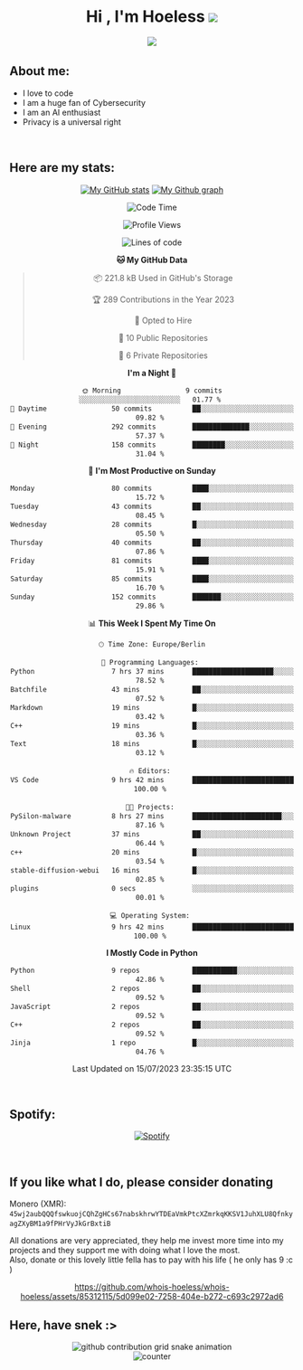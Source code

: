 <h1 align="center">Hi , I'm Hoeless <img src="https://media.giphy.com/media/hvRJCLFzcasrR4ia7z/giphy.gif" width="35"></h1>
<p align="center">
  <a href="https://github.com/whois-hoeless"><img src="https://readme-typing-svg.demolab.com?font=Roboto+Mono&weight=300&size=28&duration=4000&pause=100&color=C109F7&center=true&vCenter=true&width=580&height=127&lines=I'm+a+programmer;I'm+an+AI+enthusiast;I'm+a+big+fan+of+Neural+Networks;I'm+interested+in+Computer+Science;I+love+Cybersecurity;By+the+way+I+use+Arch+%F0%9F%92%80"></a>
</p>

## About me:

- I love to code
- I am a huge fan of Cybersecurity
- I am an AI enthusiast
- Privacy is a universal right

<br>

## Here are my stats:

<div align="center">
    
 [![My GitHub stats](https://github-readme-stats.vercel.app/api?username=whois-hoeless&count_private=true&show_icons=true&theme=radical)](https://github.com/whois-hoeless)
 [![My Github graph](http://github-profile-summary-cards.vercel.app/api/cards/profile-details?username=whois-hoeless&theme=radical)](https://github.com/whois-hoeless)

<!--START_SECTION:waka-->
![Code Time](http://img.shields.io/badge/Code%20Time-62%20hrs%2041%20mins-blue)

![Profile Views](http://img.shields.io/badge/Profile%20Views-14-blue)

![Lines of code](https://img.shields.io/badge/From%20Hello%20World%20I%27ve%20Written-31.1%20thousand%20lines%20of%20code-blue)

**🐱 My GitHub Data** 

> 📦 221.8 kB Used in GitHub's Storage 
 > 
> 🏆 289 Contributions in the Year 2023
 > 
> 💼 Opted to Hire
 > 
> 📜 10 Public Repositories 
 > 
> 🔑 6 Private Repositories 
 > 
**I'm a Night 🦉** 

```text
🌞 Morning                9 commits           ░░░░░░░░░░░░░░░░░░░░░░░░░   01.77 % 
🌆 Daytime                50 commits          ██░░░░░░░░░░░░░░░░░░░░░░░   09.82 % 
🌃 Evening                292 commits         ██████████████░░░░░░░░░░░   57.37 % 
🌙 Night                  158 commits         ████████░░░░░░░░░░░░░░░░░   31.04 % 
```
📅 **I'm Most Productive on Sunday** 

```text
Monday                   80 commits          ████░░░░░░░░░░░░░░░░░░░░░   15.72 % 
Tuesday                  43 commits          ██░░░░░░░░░░░░░░░░░░░░░░░   08.45 % 
Wednesday                28 commits          █░░░░░░░░░░░░░░░░░░░░░░░░   05.50 % 
Thursday                 40 commits          ██░░░░░░░░░░░░░░░░░░░░░░░   07.86 % 
Friday                   81 commits          ████░░░░░░░░░░░░░░░░░░░░░   15.91 % 
Saturday                 85 commits          ████░░░░░░░░░░░░░░░░░░░░░   16.70 % 
Sunday                   152 commits         ███████░░░░░░░░░░░░░░░░░░   29.86 % 
```


📊 **This Week I Spent My Time On** 

```text
🕑︎ Time Zone: Europe/Berlin

💬 Programming Languages: 
Python                   7 hrs 37 mins       ████████████████████░░░░░   78.52 % 
Batchfile                43 mins             ██░░░░░░░░░░░░░░░░░░░░░░░   07.52 % 
Markdown                 19 mins             █░░░░░░░░░░░░░░░░░░░░░░░░   03.42 % 
C++                      19 mins             █░░░░░░░░░░░░░░░░░░░░░░░░   03.36 % 
Text                     18 mins             █░░░░░░░░░░░░░░░░░░░░░░░░   03.12 % 

🔥 Editors: 
VS Code                  9 hrs 42 mins       █████████████████████████   100.00 % 

🐱‍💻 Projects: 
PySilon-malware          8 hrs 27 mins       ██████████████████████░░░   87.16 % 
Unknown Project          37 mins             ██░░░░░░░░░░░░░░░░░░░░░░░   06.44 % 
c++                      20 mins             █░░░░░░░░░░░░░░░░░░░░░░░░   03.54 % 
stable-diffusion-webui   16 mins             █░░░░░░░░░░░░░░░░░░░░░░░░   02.85 % 
plugins                  0 secs              ░░░░░░░░░░░░░░░░░░░░░░░░░   00.01 % 

💻 Operating System: 
Linux                    9 hrs 42 mins       █████████████████████████   100.00 % 
```

**I Mostly Code in Python** 

```text
Python                   9 repos             ███████████░░░░░░░░░░░░░░   42.86 % 
Shell                    2 repos             ██░░░░░░░░░░░░░░░░░░░░░░░   09.52 % 
JavaScript               2 repos             ██░░░░░░░░░░░░░░░░░░░░░░░   09.52 % 
C++                      2 repos             ██░░░░░░░░░░░░░░░░░░░░░░░   09.52 % 
Jinja                    1 repo              █░░░░░░░░░░░░░░░░░░░░░░░░   04.76 % 
```




 Last Updated on 15/07/2023 23:35:15 UTC
<!--END_SECTION:waka-->
</div>
<br>

## Spotify:

<div align="center">

[![Spotify](https://whois-hoeless.vercel.app/api/spotify?background_color=0d1117&border_color=090d13)](https://open.spotify.com/user/heanchenhorst)
</div>

<br>

## If you like what I do, please consider donating

Monero (XMR): ```45wj2aubQQQfswkuojCQhZgHCs67nabskhrwYTDEaVmkPtcXZmrkqKKSV1JuhXLU8QfnkyagZXyBM1a9fPHrVyJkGrBxtiB```

All donations are very appreciated, they help me invest more time into my projects and they support me with doing what I love the most.  
Also, donate or this lovely little fella has to pay with his life (  he only has 9 :c  )

<div align="center">


https://github.com/whois-hoeless/whois-hoeless/assets/85312115/5d099e02-7258-404e-b272-c693c2972ad6


</div>

## Here, have snek :>
<div align="center">
<picture>
  <source media="(prefers-color-scheme: dark)" srcset="https://raw.githubusercontent.com/whois-hoeless/whois-hoeless/output/github-contribution-grid-snake-dark.svg">
  <source media="(prefers-color-scheme: light)" srcset="https://raw.githubusercontent.com/whois-hoeless/whois-hoeless/output/github-contribution-grid-snake.svg">
  <img alt="github contribution grid snake animation" src="https://raw.githubusercontent.com/whois-hoeless/whois-hoeless/output/github-contribution-grid-snake.svg">
</div>

<div align="center">
  <img src="https://moe-counter.glitch.me/get/@hoeless_count?theme=rule34" alt="counter" />
</div>
